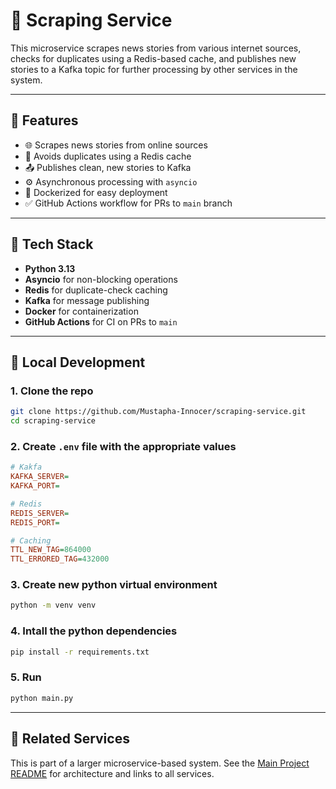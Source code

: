 # 📰 Scraping Service

This microservice scrapes news stories from various internet sources, checks for duplicates using a Redis-based cache, and publishes new stories to a Kafka topic for further processing by other services in the system.

---

## 🚀 Features

- 🌐 Scrapes news stories from online sources
- 🧠 Avoids duplicates using a Redis cache
- 📤 Publishes clean, new stories to Kafka
- ⚙️ Asynchronous processing with `asyncio`
- 🐳 Dockerized for easy deployment
- ✅ GitHub Actions workflow for PRs to `main` branch

---

## 🧰 Tech Stack

- **Python 3.13**
- **Asyncio** for non-blocking operations
- **Redis** for duplicate-check caching
- **Kafka** for message publishing
- **Docker** for containerization
- **GitHub Actions** for CI on PRs to `main`

---

## 🧪 Local Development

### 1. Clone the repo
```bash
git clone https://github.com/Mustapha-Innocer/scraping-service.git
cd scraping-service
```

### 2. Create `.env` file with the appropriate values
```ini
# Kakfa
KAFKA_SERVER=
KAFKA_PORT=

# Redis
REDIS_SERVER=
REDIS_PORT=

# Caching
TTL_NEW_TAG=864000
TTL_ERRORED_TAG=432000
```
### 3. Create new python virtual environment
```bash
python -m venv venv
```

### 4. Intall the python dependencies
```bash
pip install -r requirements.txt
```

### 5. Run
```bash
python main.py
```

---

## 🧱 Related Services

This is part of a larger microservice-based system. See the [Main Project README](https://github.com/Mustapha-Innocer/news-aggregator) for architecture and links to all services.
